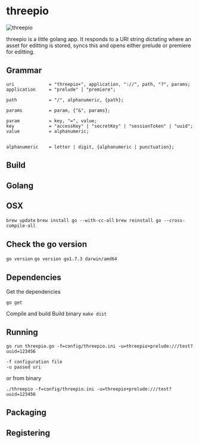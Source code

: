 threepio
==

![threepio](https://s-media-cache-ak0.pinimg.com/736x/c5/35/c9/c535c913ca0135bd19010f013a7e65f6.jpg)

threepio is a little golang app. It responds to a URI string dictating where an asset for editting is stored, syncs this and opens either prelude or premiere for editting.

Grammar
--

```
uri             = "threepio+", application, "://", path, "?", params;
application     = "prelude" | "premiere";

path            = "/", alphanumeric, {path};

params          = param, {"&", params};

param           = key, "=", value;
key             = "accessKey" | "secretKey" | "sessionToken" | "uuid";
value           = alphanumeric;


alphanumeric    = letter | digit, {alphanumeric | punctuation};
```

Build
--

Golang
--

OSX
---
```brew update```
```brew install go --with-cc-all```
```brew reinstall go --cross-compile-all```

Check the go version
----
```go version```
```go version go1.7.3 darwin/amd64```


Dependencies
---

Get the dependencies
```
go get
```

Compile and build
Build binary
```make dist```

Running
---
```
go run threepio.go -f=config/threepio.ini -u=threepio+prelude:///test?uuid=123456

-f configuration file
-u passed uri
```

or from binary

```./threepio -f=config/threepio.ini -u=threepio+prelude:///test?uuid=123456```

Packaging
---


Registering
---


